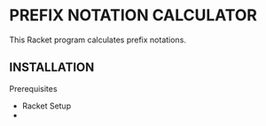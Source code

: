 # PREFIX NOTATION CALCULATOR

This Racket program calculates prefix notations.

## INSTALLATION
Prerequisites
  - Racket
Setup
  - 
